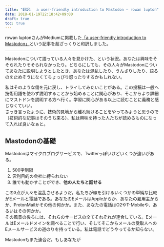 ```yaml
---
title: "翻訳:  a user-friendly introduction to Mastodon – rowan lupton"
date: 2018-01-19T22:18:42+09:00
draft: true
toc: true
---
```


rowan luptonさんがMediumに掲載した[「a user-friendly introduction to Mastodon」](https://medium.com/@rowanlupton/yet-another-explanation-of-mastodon-8e40f9748788)という記事を超ざっくりと和訳しました。

---

Mastodonについて語っている人々を見かけた、という状況。あなたは興味をそそられたりそそられなかったり。どちらにしても、その人々がMastodonについてあなたに説明しようとしたとき、あなたは混乱したり、うんざりしたり、語るのを止めそうになくてちょっぴり怒ったりするかもしれない。

私はそのような傷を元に戻し、トライしてみたいことがある。この投稿は一般へ技術用語を使わず説明することから始めることに関心があり、そこからより詳細にマストドンを説明する方へ行く。学習に関心がある以上に読むことに義務と感じなくていい。     
さっき言ったように、技術的見地から離れ続けることをやってみようと思うので（技術的な記事はそのうち来る）、私は興味を持った人たちが読めるものになって入れば良いなぁと。

## Mastodonの基礎

Mastodonはマイクロブログサービスで、Twitterっぽいけどいくつか違いがある。

1. 500字制限
2. 営利目的の会社に縛られない
3. 誰でも動かすことができ、**他の人たちと話せる**

この3点が人々を混乱させるようだ。私たちが線を引けるいくつかの単純な比較 がEメールと電話である。あなたのEメールはAppleからか、あなたの雇用主からか、ProtonMailかその他の何かか。また、あなたの電話はO2やT-Mobileや、あるいはその何かか。      
その風景の後ろには、それらのサービスの全てそれぞれが連合している。EメールはEメールドメインを調べることで行い、そしてそこからメールの受取人へのEメールサービスの道のりを持っている。私は電話でどうやってるか知らない。

Mastodonもまた連合だ。もしあなたが
